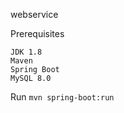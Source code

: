 
webservice

Prerequisites

    JDK 1.8
    Maven
    Spring Boot
    MySQL 8.0

Run `mvn spring-boot:run`
